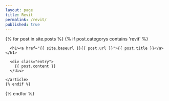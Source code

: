 ```yaml
---
layout: page
title: Revit
permalink: /revit/
published: true
---
```



<div class="posts">
  {% for post in site.posts %}
    {% if post.categorys contains 'revit' %}
    <article class="post">
 
      <h1><a href="{{ site.baseurl }}{{ post.url }}">{{ post.title }}</a></h1>
 
      <div class="entry">
        {{ post.content }}
      </div>

    </article>
    {% endif %}
  {% endfor %}
</div>
